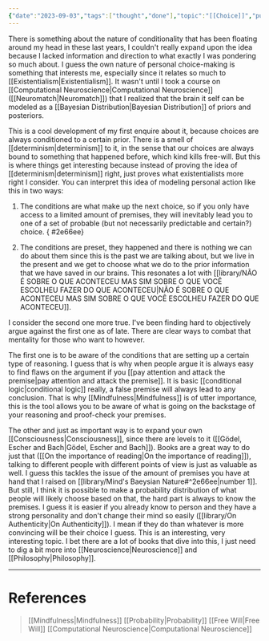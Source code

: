 ```yaml
---
{"date":"2023-09-03","tags":["thought","done"],"topic":"[[Choice]]","publish":true,"PassFrontmatter":true}
---
```


There is something about the nature of conditionality that has been floating around my head in these last years, I couldn't really expand upon the idea because I lacked information and direction to what exactly I was pondering so much about. I guess the own nature of personal choice-making is something that interests me, especially since it relates so much to [[Existentialism\|Existentialism]]. It wasn't until I took a course on [[Computational Neuroscience\|Computational Neuroscience]] ([[Neuromatch\|Neuromatch]]) that I realized that the brain it self can be modeled as a [[Bayesian Distribution\|Bayesian Distribution]] of priors and posteriors. 

This is a cool development of my first enquire about it, because choices are always conditioned to a certain prior. There is a smell of [[determinism\|determinism]] to it, in the sense that our choices are always bound to something that happened before, which kind kills free-will. But this is where things get interesting because instead of proving the idea of [[determinism\|determinism]] right, just proves what existentialists more right I consider. You can interpret this idea of modeling personal action like this in two ways:

1. The conditions are what make up the next choice, so if you only have access to a limited amount of premises, they will inevitably lead you to one of a set of probable (but not necessarily predictable and certain?) choice.
{ #2e66ee}

2. The conditions are preset, they happened and there is nothing we can do about them since this is the past we are talking about, but we live in the present and we get to choose what we do to the prior information that we have saved in our brains. This resonates a lot with [[library/NÃO É SOBRE O QUE ACONTECEU MAS SIM SOBRE O QUE VOCÊ ESCOLHEU FAZER DO QUE ACONTECEU\|NÃO É SOBRE O QUE ACONTECEU MAS SIM SOBRE O QUE VOCÊ ESCOLHEU FAZER DO QUE ACONTECEU]]. 

I consider the second one more true. I've been finding hard to objectively argue against the first one as of late. There are clear ways to combat that mentality for those who want to however. 

The first one is to be aware of the conditions that are setting up a certain type of reasoning. I guess that is why when people argue it is always easy to find flaws on the argument if you [[pay attention and attack the premise\|pay attention and attack the premise]]. It is basic [[conditional logic\|conditional logic]] really, a false premise will always lead to any conclusion. That is why [[Mindfulness\|Mindfulness]] is of utter importance, this is the tool allows you to be aware of what is going on the backstage of your reasoning and proof-check your premises. 

The other and just as important way is to expand your own [[Consciousness\|Consciousness]], since there are levels to it ([[Gödel, Escher and Bach\|Gödel, Escher and Bach]]). Books are a great way to do just that ([[On the importance of reading\|On the importance of reading]]), talking to different people with different points of view is just as valuable as well. I guess this tackles the issue of the amount of premises you have at hand that I raised on [[library/Mind's Baeysian Nature#^2e66ee\|number 1]]. But still, I think it is possible to make a probability distribution of what people will likely choose based on that, the hard part is always to know the premises. I guess it is easier if you already know to person and they have a strong personality and don't change their mind so easily ([[library/On Authenticity\|On Authenticity]]). I mean if they do than whatever is more convincing will be their choice I guess. This is an interesting, very interesting topic. I bet there are a lot of books that dive into this, I just need to dig a bit more into [[Neuroscience\|Neuroscience]] and [[Philosophy\|Philosophy]].

---
# References
>[[Mindfulness\|Mindfulness]]
>[[Probability\|Probability]]
>[[Free Will\|Free Will]]
>[[Computational Neuroscience\|Computational Neuroscience]]